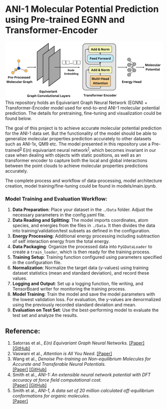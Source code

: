 # ANI-1 Molecular Potential Prediction using Pre-trained EGNN and Transformer-Encoder

![Alt Text!](images/architecture.png)<br>
This repository holds an Equivariant Graph Neural Network (EGNN) + Transformer-Encoder model used for end-to-end ANI-1 molecular potential prediction. The details for pretraining, fine-tuning and visualization could be found below.

The goal of this project is to achieve accurate molecular potential prediction for the ANI-1 data set. But the functionality of the model should be able to generalize molecular properties prediction accurately to other datasets such as ANI-1x, QM9 etc. The model presented in this repository use a Pre-trained<sup><a href="#reference">3</a></sup> E(n) equivariant neural network<sup><a href="#reference">1</a></sup>, which becomes invariant in our case when dealing with objects with static positions, as well as an transformer encoder to capture both the local and global interactions between the point clouds to achieve molecular properties predictions accurately.

The complete process and workflow of data-processing, model architecture creation, model training/fine-tuning could be found in models/main.ipynb.

### Model Training and Evaluation Workflow:
1) <b>Data Preparation</b>: Place your dataset in the `./Data` folder. Adjust the necessary parameters in the config.yaml file.
1) <b>Data Reading and Splitting</b>: The model imports coordinates, atom species, and energies from the files in `./Data`. It then divides the data into training/validation/test subsets as defined in the configuration.
2) <b>Energy Processing</b>: Additional energy processing including subtraction of self interaction energy from the total energy.
3) <b>Data Packaging</b>: Organize the processed data into `PyGDataLoader` to create a `train_loader`, which is then ready for the training process.
4) <b>Training Setup</b>: Training function configured using parameters specified in the configuration file.
5) <b>Normalization</b>: Normalize the target data (y-values) using training dataset statistics (mean and standard deviation), and record these values.
6) <b>Logging and Output</b>: Set up a logging function, file writing, and TensorBoard writer for monitoring the training process.
7) <b>Model Training</b>: Train the model and save the model parameters with the lowest validation loss. For evaluation, the y-values are denormalized using the previously recorded standard deviation and mean.
8) <b>Evaluation on Test Set</b>: Use the best-performing model to evaluate the test set and analyze the results.

<a name="reference"></a>
## Reference:
1. Satorras et al., <i>E(n) Equivariant Graph Neural Networks.</i> [[Paper]](https://arxiv.org/abs/2102.09844) [[GitHub]](https://github.com/vgsatorras/egnn)
2. Vaswani et al., <i>Attention is All You Need.</i>
[[Paper]](https://arxiv.org/abs/1706.03762)
3. Wang et al., <i>Denoise Pre-training on Non-equilibrium Molecules for Accurate and Transferable Neural Potentials.</i><br> [[Paper]](https://arxiv.org/abs/2303.02216) [[GitHub]](https://github.com/yuyangw/Denoise-Pretrain-ML-Potential)
4. Smith et al., <i>ANI-1: An extensible neural network potential with DFT accuracy at force field computational cost.</i><br>
[[Paper]](https://pubs.rsc.org/en/content/articlelanding/2017/sc/c6sc05720a) [[GitHub]](https://github.com/isayev/ANI1_dataset)
5. Smith et al., <i>ANI-1, A data set of 20 million calculated off-equilibrium conformations for organic molecules.</i><br>
[[Paper]](https://www.nature.com/articles/sdata2017193)
